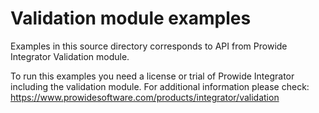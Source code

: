 Validation module examples
==========================

Examples in this source directory corresponds to API from Prowide Integrator Validation module.

To run this examples you need a license or trial of Prowide Integrator including the validation module. For additional
information please check: https://www.prowidesoftware.com/products/integrator/validation

